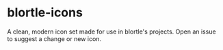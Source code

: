 # blortle-icons

A clean, modern icon set made for use in blortle's projects.
Open an issue to suggest a change or new icon.

